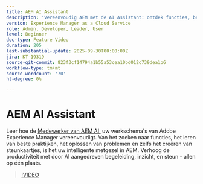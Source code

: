 ```yaml
---
title: AEM AI Assistant
description: 'Vereenvoudig AEM met de AI Assistant: ontdek functies, best practices en los problemen op terwijl u de productiviteit verhoogt met ondersteuning van AI.'
version: Experience Manager as a Cloud Service
role: Admin, Developer, Leader, User
level: Beginner
doc-type: Feature Video
duration: 205
last-substantial-update: 2025-09-30T00:00:00Z
jira: KT-19319
source-git-commit: 823f3cf14794a1b55a53cea10bd012c739dea1b6
workflow-type: tm+mt
source-wordcount: '70'
ht-degree: 0%

---
```



# AEM AI Assistant

Leer hoe de [&#x200B; Medewerker van AEM AI &#x200B;](https://experienceleague.adobe.com/nl/docs/experience-manager-cloud-service/content/ai-in-aem/ai-assistant/ai-assistant-in-aem#) uw werkschema&#39;s van Adobe Experience Manager vereenvoudigt. Van het zoeken naar functies, het leren van beste praktijken, het oplossen van problemen en zelfs het creëren van steunkaartjes, is het uw intelligente metgezel in AEM. Verhoog de productiviteit met door AI aangedreven begeleiding, inzicht, en steun - allen op één plaats.

>[!VIDEO](https://video.tv.adobe.com/v/3475357/?learn=on&enablevpops)
